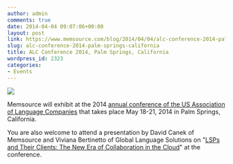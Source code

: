 ```yaml
---
author: admin
comments: true
date: 2014-04-04 09:07:06+00:00
layout: post
link: https://www.memsource.com/blog/2014/04/04/alc-conference-2014-palm-springs-california/
slug: alc-conference-2014-palm-springs-california
title: ALC Conference 2014, Palm Springs, California
wordpress_id: 2323
categories:
- Events
---
```


[![](/wp-content/uploads/2014/04/ALC-conference-2014-300x165.png)](http://www.alcconf.org/)

Memsource will exhibit at the 2014 [annual conference of the US Association of Language Companies](http://www.alcconf.org/) that takes place May 18-21, 2014 in Palm Springs, California.

You are also welcome to attend a presentation by David Canek of Memsource and Viviana Bertinetto of Global Language Solutions on "[LSPs and Their Clients: The New Era of Collaboration in the Cloud](http://www.alcconf.org/keynote-the-art-and-science-of-successful-negotiations-1-2-1-1)" at the conference.<!-- more -->


